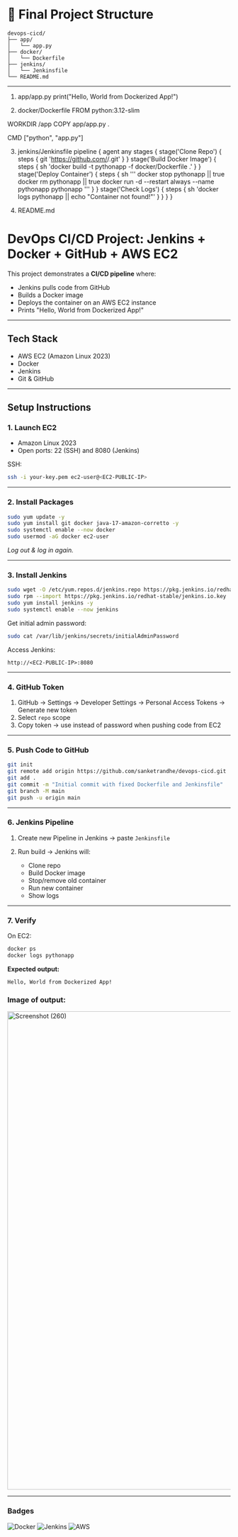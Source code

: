 # 📂 Final Project Structure
```
devops-cicd/
├── app/
│   └── app.py
├── docker/
│   └── Dockerfile
├── jenkins/
│   └── Jenkinsfile
└── README.md
```

---

1. app/app.py
print("Hello, World from Dockerized App!")

2. docker/Dockerfile
FROM python:3.12-slim

WORKDIR /app
COPY app/app.py .

CMD ["python", "app.py"]

3. jenkins/Jenkinsfile
pipeline {
    agent any
    stages {
        stage('Clone Repo') {
            steps {
                git 'https://github.com/<username>/<repo>.git'
            }
        }
        stage('Build Docker Image') {
            steps {
                sh 'docker build -t pythonapp -f docker/Dockerfile .'
            }
        }
        stage('Deploy Container') {
            steps {
                sh '''
                  docker stop pythonapp || true
                  docker rm pythonapp || true
                  docker run -d --restart always --name pythonapp pythonapp
                '''
            }
        }
        stage('Check Logs') {
            steps {
                sh 'docker logs pythonapp || echo "Container not found!"'
            }
        }
    }
}

4. README.md
# DevOps CI/CD Project: Jenkins + Docker + GitHub + AWS EC2

This project demonstrates a **CI/CD pipeline** where:
- Jenkins pulls code from GitHub
- Builds a Docker image
- Deploys the container on an AWS EC2 instance
- Prints "Hello, World from Dockerized App!"

---

## Tech Stack
- AWS EC2 (Amazon Linux 2023)
- Docker
- Jenkins
- Git & GitHub

---

## Setup Instructions

### 1. Launch EC2
- Amazon Linux 2023
- Open ports: 22 (SSH) and 8080 (Jenkins)

SSH:
```bash
ssh -i your-key.pem ec2-user@<EC2-PUBLIC-IP>
```

---

### 2. Install Packages

```bash
sudo yum update -y
sudo yum install git docker java-17-amazon-corretto -y
sudo systemctl enable --now docker
sudo usermod -aG docker ec2-user
```

*Log out & log in again.*

---

### 3. Install Jenkins

```bash
sudo wget -O /etc/yum.repos.d/jenkins.repo https://pkg.jenkins.io/redhat-stable/jenkins.repo
sudo rpm --import https://pkg.jenkins.io/redhat-stable/jenkins.io.key
sudo yum install jenkins -y
sudo systemctl enable --now jenkins
```

Get initial admin password:

```bash
sudo cat /var/lib/jenkins/secrets/initialAdminPassword
```

Access Jenkins:

```
http://<EC2-PUBLIC-IP>:8080
```

---

### 4. GitHub Token

1. GitHub → Settings → Developer Settings → Personal Access Tokens → Generate new token
2. Select `repo` scope
3. Copy token → use instead of password when pushing code from EC2

---

### 5. Push Code to GitHub

```bash
git init
git remote add origin https://github.com/sanketrandhe/devops-cicd.git
git add .
git commit -m "Initial commit with fixed Dockerfile and Jenkinsfile"
git branch -M main
git push -u origin main
```

---

### 6. Jenkins Pipeline

1. Create new Pipeline in Jenkins → paste `Jenkinsfile`
2. Run build → Jenkins will:

   * Clone repo
   * Build Docker image
   * Stop/remove old container
   * Run new container
   * Show logs

---

### 7. Verify

On EC2:

```bash
docker ps
docker logs pythonapp
```

**Expected output:**

```
Hello, World from Dockerized App!
```
### Image of output:
<img width="1920" height="1080" alt="Screenshot (260)" src="https://github.com/user-attachments/assets/e3d219e3-c9ea-4157-9717-dd6cd2ac0adb" />


---


### Badges

![Docker](https://img.shields.io/badge/Docker-Enabled-blue)
![Jenkins](https://img.shields.io/badge/Jenkins-CI%2FCD-green)
![AWS](https://img.shields.io/badge/AWS-EC2-orange)

